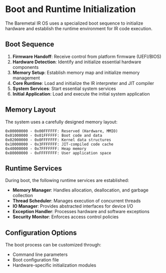 # Boot and Runtime Initialization

The Baremetal IR OS uses a specialized boot sequence to initialize hardware and establish the runtime environment for IR code execution.

## Boot Sequence

1. **Firmware Handoff**: Receive control from platform firmware (UEFI/BIOS)
2. **Hardware Detection**: Identify and initialize essential hardware components
3. **Memory Setup**: Establish memory map and initialize memory management
4. **Core Runtime**: Load and initialize the IR interpreter and JIT compiler
5. **System Services**: Start essential system services
6. **Initial Application**: Load and execute the initial system application

## Memory Layout

The system uses a carefully designed memory layout:

```
0x00000000 - 0x00FFFFFF: Reserved (Hardware, MMIO)
0x01000000 - 0x01FFFFFF: Boot code and data
0x02000000 - 0x0FFFFFFF: Kernel data structures
0x10000000 - 0x3FFFFFFF: JIT-compiled code cache
0x40000000 - 0x7FFFFFFF: Heap memory
0x80000000 - 0xFFFFFFFF: User application space
```

## Runtime Services

During boot, the following runtime services are established:

- **Memory Manager**: Handles allocation, deallocation, and garbage collection
- **Thread Scheduler**: Manages execution of concurrent threads
- **IO Manager**: Provides abstracted interfaces for device I/O
- **Exception Handler**: Processes hardware and software exceptions
- **Security Monitor**: Enforces access control policies

## Configuration Options

The boot process can be customized through:

- Command line parameters
- Boot configuration file
- Hardware-specific initialization modules

